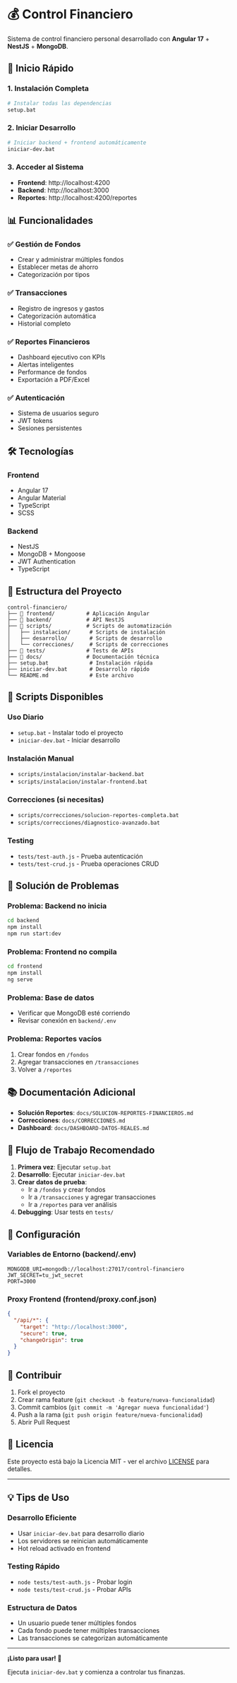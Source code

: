 # 💰 Control Financiero

Sistema de control financiero personal desarrollado con **Angular 17** + **NestJS** + **MongoDB**.

## 🚀 Inicio Rápido

### 1. **Instalación Completa**
```bash
# Instalar todas las dependencias
setup.bat
```

### 2. **Iniciar Desarrollo**
```bash
# Iniciar backend + frontend automáticamente  
iniciar-dev.bat
```

### 3. **Acceder al Sistema**
- **Frontend**: http://localhost:4200
- **Backend**: http://localhost:3000
- **Reportes**: http://localhost:4200/reportes

## 📊 Funcionalidades

### ✅ **Gestión de Fondos**
- Crear y administrar múltiples fondos
- Establecer metas de ahorro
- Categorización por tipos

### ✅ **Transacciones**
- Registro de ingresos y gastos
- Categorización automática
- Historial completo

### ✅ **Reportes Financieros**
- Dashboard ejecutivo con KPIs
- Alertas inteligentes
- Performance de fondos
- Exportación a PDF/Excel

### ✅ **Autenticación**
- Sistema de usuarios seguro
- JWT tokens
- Sesiones persistentes

## 🛠️ Tecnologías

### **Frontend**
- Angular 17
- Angular Material
- TypeScript
- SCSS

### **Backend**
- NestJS
- MongoDB + Mongoose
- JWT Authentication
- TypeScript

## 📁 Estructura del Proyecto

```
control-financiero/
├── 📁 frontend/          # Aplicación Angular
├── 📁 backend/           # API NestJS
├── 📁 scripts/           # Scripts de automatización
│   ├── instalacion/      # Scripts de instalación
│   ├── desarrollo/       # Scripts de desarrollo
│   └── correcciones/     # Scripts de correcciones
├── 📁 tests/             # Tests de APIs
├── 📁 docs/              # Documentación técnica
├── setup.bat             # Instalación rápida
├── iniciar-dev.bat       # Desarrollo rápido
└── README.md             # Este archivo
```

## 🔧 Scripts Disponibles

### **Uso Diario**
- `setup.bat` - Instalar todo el proyecto
- `iniciar-dev.bat` - Iniciar desarrollo

### **Instalación Manual**
- `scripts/instalacion/instalar-backend.bat`
- `scripts/instalacion/instalar-frontend.bat`

### **Correcciones** (si necesitas)
- `scripts/correcciones/solucion-reportes-completa.bat`
- `scripts/correcciones/diagnostico-avanzado.bat`

### **Testing**
- `tests/test-auth.js` - Prueba autenticación
- `tests/test-crud.js` - Prueba operaciones CRUD

## 🚨 Solución de Problemas

### **Problema: Backend no inicia**
```bash
cd backend
npm install
npm run start:dev
```

### **Problema: Frontend no compila**
```bash
cd frontend
npm install
ng serve
```

### **Problema: Base de datos**
- Verificar que MongoDB esté corriendo
- Revisar conexión en `backend/.env`

### **Problema: Reportes vacíos**
1. Crear fondos en `/fondos`
2. Agregar transacciones en `/transacciones`
3. Volver a `/reportes`

## 📚 Documentación Adicional

- **Solución Reportes**: `docs/SOLUCION-REPORTES-FINANCIEROS.md`
- **Correcciones**: `docs/CORRECCIONES.md`
- **Dashboard**: `docs/DASHBOARD-DATOS-REALES.md`

## 🎯 Flujo de Trabajo Recomendado

1. **Primera vez**: Ejecutar `setup.bat`
2. **Desarrollo**: Ejecutar `iniciar-dev.bat`
3. **Crear datos de prueba**:
   - Ir a `/fondos` y crear fondos
   - Ir a `/transacciones` y agregar transacciones
   - Ir a `/reportes` para ver análisis
4. **Debugging**: Usar tests en `tests/`

## 🔐 Configuración

### **Variables de Entorno** (backend/.env)
```env
MONGODB_URI=mongodb://localhost:27017/control-financiero
JWT_SECRET=tu_jwt_secret
PORT=3000
```

### **Proxy Frontend** (frontend/proxy.conf.json)
```json
{
  "/api/*": {
    "target": "http://localhost:3000",
    "secure": true,
    "changeOrigin": true
  }
}
```

## 🤝 Contribuir

1. Fork el proyecto
2. Crear rama feature (`git checkout -b feature/nueva-funcionalidad`)
3. Commit cambios (`git commit -m 'Agregar nueva funcionalidad'`)
4. Push a la rama (`git push origin feature/nueva-funcionalidad`)
5. Abrir Pull Request

## 📄 Licencia

Este proyecto está bajo la Licencia MIT - ver el archivo [LICENSE](LICENSE) para detalles.

---

## 💡 Tips de Uso

### **Desarrollo Eficiente**
- Usar `iniciar-dev.bat` para desarrollo diario
- Los servidores se reinician automáticamente
- Hot reload activado en frontend

### **Testing Rápido**
- `node tests/test-auth.js` - Probar login
- `node tests/test-crud.js` - Probar APIs

### **Estructura de Datos**
- Un usuario puede tener múltiples fondos
- Cada fondo puede tener múltiples transacciones
- Las transacciones se categorizan automáticamente

---

**¡Listo para usar! 🎉**

Ejecuta `iniciar-dev.bat` y comienza a controlar tus finanzas.
